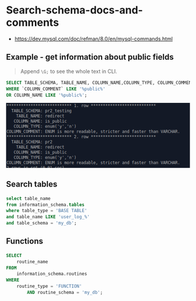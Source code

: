 # Search-schema-docs-and-comments

* https://dev.mysql.com/doc/refman/8.0/en/mysql-commands.html

## Example - get information about public fields
> Append `\G;` to see the whole text in CLI.

```sql
SELECT TABLE_SCHEMA, TABLE_NAME, COLUMN_NAME,COLUMN_TYPE, COLUMN_COMMENT FROM information_schema.`COLUMNS` 
WHERE `COLUMN_COMMENT` LIKE '%public%'
OR COLUMN_NAME LIKE '%public%';
```

![img/schema-docs.png](img/schema-docs.png)

## Search tables

```sql
select table_name
from information_schema.tables
where table_type = 'BASE TABLE'
and table_name LIKE 'user_log_%'
and table_schema = 'my_db';
```

## Functions

```sql
SELECT 
    routine_name
FROM
    information_schema.routines
WHERE
    routine_type = 'FUNCTION'
        AND routine_schema = 'my_db';
```
